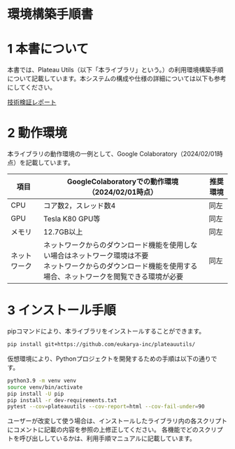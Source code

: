 # 環境構築手順書

# 1 本書について

本書では、Plateau Utils（以下「本ライブラリ」という。）の利用環境構築手順について記載しています。本システムの構成や仕様の詳細については以下も参考にしてください。

[技術検証レポート](https://www.mlit.go.jp/plateau/file/libraries/doc/plateau_tech_doc_0071_ver01.pdf)

# 2 動作環境

本ライブラリの動作環境の一例として、Google Colaboratory（2024/02/01時点）を記載しています。

| 項目               | GoogleColaboratoryでの動作環境（2024/02/01時点）                                                                                                                                                                                                                                                                                                                                    | 推奨環境 |
| ------------------ | ------------------------------------------------------------------------------------------------------------------------------------------------------------------------------------------------------------------------------------------------------------------------------------------------------------------------------ | ----------------- |
| CPU                | コア数2，スレッド数4                                                                                                                                                                                                                                                                                                                              |  同左 |
| GPU                | Tesla K80 GPU等                                                                                                                                                                                                                                                                                                                              |  同左 |
| メモリ             | 12.7GB以上                                                                                                                                                                                                                                                                                                                                          |  同左 |
| ネットワーク       | ネットワークからのダウンロード機能を使用しない場合はネットワーク環境は不要<br>ネットワークからのダウンロード機能を使用する場合、ネットワークを閲覧できる環境が必要<br> | 同左 |

# 3 インストール手順

pipコマンドにより、本ライブラリをインストールすることができます。

```bash
pip install git+https://github.com/eukarya-inc/plateauutils/
```

仮想環境により、Pythonプロジェクトを開発するための手順は以下の通りです。

```bash
python3.9 -m venv venv
source venv/bin/activate
pip install -U pip
pip install -r dev-requirements.txt
pytest --cov=plateauutils --cov-report=html --cov-fail-under=90
```

ユーザーが改変して使う場合は、インストールしたライブラリ内の各スクリプトにコメントに記載の内容を参照の上修正してください。
各機能でどのスクリプトを呼び出ししているかは、利用手順マニュアルに記載しています。
